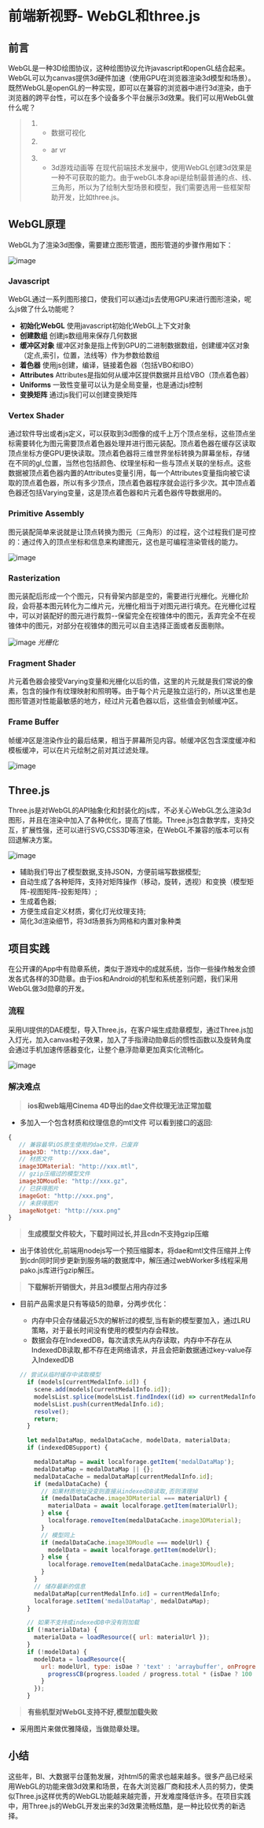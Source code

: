 # 前端新视野- WebGL和three.js
## 前言
WebGL是一种3D绘图协议，这种绘图协议允许javascript和openGL结合起来。WebGL可以为canvas提供3d硬件加速（使用GPU在浏览器渲染3d模型和场景）。既然WebGL是openGL的一种实现，即可以在兼容的浏览器中进行3d渲染，由于浏览器的跨平台性，可以在多个设备多个平台展示3d效果。我们可以用WebGL做什么呢？
    
> 1. - 数据可视化
> 2. - ar vr
> 3. - 3d游戏动画等
在现代前端技术发展中，使用WebGL创建3d效果是一种不可获取的能力。由于webGL本身api是绘制最普通的点、线、三角形，所以为了绘制大型场景和模型，我们需要选用一些框架帮助开发，比如three.js。

## WebGL原理
WebGL为了渲染3d图像，需要建立图形管道，图形管道的步骤作用如下：

![image](../.vuepress/public/webgl_graphics_pipeline.jpg)
### Javascript
WebGL通过一系列图形接口，使我们可以通过js去使用GPU来进行图形渲染，呢么js做了什么功能呢？
- **初始化WebGL** 使用javascript初始化WebGL上下文对象
- **创建数组** 创建js数组用来保存几何数据
- **缓冲区对象** 缓冲区对象是指上传到GPU的二进制数据数组，创建缓冲区对象（定点,索引，位置，法线等）作为参数给数组
- **着色器**  使用js创建，编译，链接着色器（包括VBO和IBO）
- **Attributes** Attributes是指如何从缓冲区提供数据并且给VBO（顶点着色器）
- **Uniforms** 一致性变量可以认为是全局变量，也是通过js控制
- **变换矩阵** 通过js我们可以创建变换矩阵
### Vertex Shader
通过软件导出或者js定义，可以获取到3d图像的成千上万个顶点坐标，这些顶点坐标需要转化为图元需要顶点着色器处理并进行图元装配。顶点着色器在缓存区读取顶点坐标方便GPU更快读取。顶点着色器将三维世界坐标转换为屏幕坐标，存储在不同的gl_位置，当然也包括颜色、纹理坐标和一些与顶点关联的坐标点。这些数据被顶点着色器内置的Attributes变量引用，每一个Attributes变量指向被它读取的顶点着色器，所以有多少顶点，顶点着色器程序就会运行多少次。其中顶点着色器还包括Varying变量，这是顶点着色器和片元着色器传导数据用的。
### Primitive Assembly
图元装配简单来说就是让顶点转换为图元（三角形）的过程，这个过程我们是可控的：通过传入的顶点坐标和信息来构建图元，这也是可编程渲染管线的能力。

![image](../.vuepress/public/primitiveassembly.png)

### Rasterization 
图元装配后形成一个个图元，只有骨架内部是空的，需要进行光栅化。光栅化阶段，会将基本图元转化为二维片元，光栅化相当于对图元进行填充。在光栅化过程中，可以对装配好的图元进行裁剪--保留完全在视锥体中的图元，丢弃完全不在视锥体中的图元，对部分在视锥体的图元可以自主选择正面或者反面剔除。

![image](../.vuepress/public/rasterization.png)
*光栅化*

### Fragment Shader
片元着色器会接受Varying变量和光栅化以后的值，这里的片元就是我们常说的像素，包含的操作有纹理映射和照明等。由于每个片元是独立运行的，所以这里也是图形管道对性能最敏感的地方，经过片元着色器以后，这些值会到帧缓冲区。
### Frame Buffer
帧缓冲区是渲染作业的最后结果，相当于屏幕所见内容。帧缓冲区包含深度缓冲和模板缓冲，可以在片元绘制之前对其过滤处理。

![image](../.vuepress/public/fragment_operations.jpg)

## Three.js
Three.js是对WebGL的API抽象化和封装化的js库，不必关心WebGL怎么渲染3d图形，并且在渲染中加入了各种优化，提高了性能。Three.js包含数学库，支持交互，扩展性强，还可以进行SVG,CSS3D等渲染，在WebGL不兼容的版本可以有回退解决方案。

![image](../.vuepress/public/threejs.png)
- 辅助我们导出了模型数据,支持JSON，方便前端写数据模型;
- 自动生成了各种矩阵，支持对矩阵操作（移动，旋转，透视）和变换（模型矩阵-视图矩阵-投影矩阵）;
- 生成着色器;
- 方便生成自定义材质，雾化灯光纹理支持;
- 简化3d渲染细节，将3d场景拆为网格和内置对象种类

## 项目实践

在公开课的App中有勋章系统，类似于游戏中的成就系统，当你一些操作触发会颁发各式各样的3D勋章。由于ios和Android的机型和系统差别问题，我们采用WebGL做3d勋章的开发。
### 流程
采用UI提供的DAE模型，导入Three.js，在客户端生成勋章模型，通过Three.js加入灯光，加入canvas粒子效果，加入了手指滑动勋章后的惯性函数以及旋转角度会通过手机加速传感器变化，让整个悬浮勋章更加真实化流畅化。
 
 ![image](../.vuepress/public/demo.gif)

 ### 解决难点
 
 > **ios和web端用Cinema 4D导出的dae文件纹理无法正常加载**
 - 多加入一个包含材质和纹理信息的mtl文件
 可以看到接口的返回:
 ``` js
 {
    // 兼容最早iOS原生使用的dae文件，已废弃
    image3D: "http://xxx.dae",
    // 材质文件
    image3DMaterial: "http://xxx.mtl",
    // gzip压缩过的模型文件
    image3DMoudle: "http://xxx.gz",
    // 已获得图片
    imageGot: "http://xxx.png",
    // 未获得图片
    imageNotget: "http://xxx.png"
}
 ```

> **生成模型文件较大，下载时间过长,并且cdn不支持gzip压缩**
-  出于体验优化,前端用nodejs写一个预压缩脚本，将dae和mtl文件压缩并上传到cdn同时同步更新到服务端的数据库中，解压通过webWorker多线程采用pako.js库进行gzip解压。

> **下载解析开销很大，并且3d模型占用内存过多**
- 目前产品需求是只有等级5的勋章，分两步优化：

    - 内存中只会存储最近5次的解析过的模型,当有新的模型要加入，通过LRU策略，对于最长时间没有使用的模型内存会释放。
    - 数据会存在IndexedDB，每次请求先从内存读取，内存中不存在从IndexedDB读取,都不存在走网络请求，并且会把新数据通过key-value存入IndexedDB 
    ```js
    // 尝试从临时缓存中读取模型
      if (models[currentMedalInfo.id]) {
        scene.add(models[currentMedalInfo.id]);
        modelsList.splice(modelsList.findIndex((id) => currentMedalInfo.id === id), 1);
        modelsList.push(currentMedalInfo.id);
        resolve();
        return;
      }

      let medalDataMap, medalDataCache, modelData, materialData;
      if (indexedDBSupport) {

        medalDataMap = await localforage.getItem('medalDataMap');
        medalDataMap = medalDataMap || {};
        medalDataCache = medalDataMap[currentMedalInfo.id];
        if (medalDataCache) {
          // 如果材质地址没变则直接从indexedDB读取,否则清理掉
          if (medalDataCache.image3DMaterial === materialUrl) {
            materialData = await localforage.getItem(materialUrl);
          } else {
            localforage.removeItem(medalDataCache.image3DMaterial);
          }
          // 模型同上
          if (medalDataCache.image3DMoudle === modelUrl) {
            modelData = await localforage.getItem(modelUrl);
          } else {
            localforage.removeItem(medalDataCache.image3DMoudle);
          }
        }
        // 储存最新的信息
        medalDataMap[currentMedalInfo.id] = currentMedalInfo;
        localforage.setItem('medalDataMap', medalDataMap);
      }

      // 如果不支持或indexedDB中没有则加载
      if (!materialData) {
        materialData = loadResource({ url: materialUrl });
      }
      if (!modelData) {
        modelData = loadResource({
          url: modelUrl, type: isDae ? 'text' : 'arraybuffer', onProgress: (progress) =>{
            progressCB(progress.loaded / progress.total * (isDae ? 100 : 80));
          }
        });
      }
    ```
> **有些机型对WebGL支持不好,模型加载失败**
-  采用图片来做优雅降级，当做勋章处理。


## 小结
这些年，BI、大数据平台蓬勃发展，对html5的需求也越来越多。很多产品已经采用WebGL的功能来做3d效果和场景，在各大浏览器厂商和技术人员的努力，使类似Three.js这样优秀的WebGL功能越来越完善，开发难度降低许多。在项目实践中，用Three.js的WebGL开发出来的3d效果流畅炫酷，是一种比较优秀的新选择。